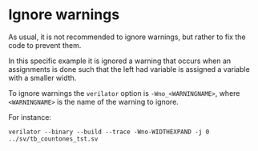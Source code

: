 # Ignore warnings

As usual, it is not recommended to ignore warnings, but rather to fix the code to prevent them.  

In this specific example it is ignored a warning that occurs when an assignments is done such that the left had variable is assigned a variable with a smaller width.  

To ignore warnings the `verilator` option is `-Wno_<WARNINGNAME>`, where `<WARNINGNAME>` is the name of the warning to ignore.  

For instance:  
```
verilator --binary --build --trace -Wno-WIDTHEXPAND -j 0 ../sv/tb_countones_tst.sv
```
